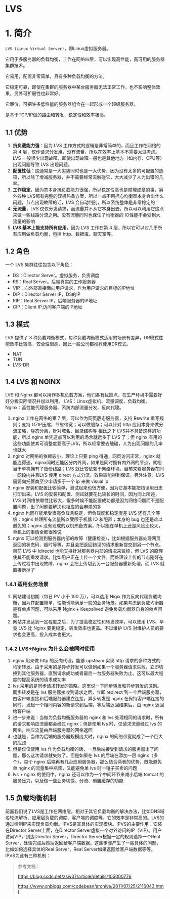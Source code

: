 # LVS

# 1. 简介
`LVS (Linux Virtual Server)`，即Linux虚拟服务器。

它用于多服务器的负载均衡，工作在网络四层，可以实现高性能，高可用的服务器集群技术。

它易用，配置非常简单，且有多种负载均衡的方法。

它稳定可靠，即使在集群的服务器中某台服务器无法正常工作，也不影响整体效果，另外可扩展性也非常好。

它廉价，可把许多低性能的服务器组合在一起形成一个超级服务器。

是基于TCP/IP做的路由和转发，稳定性和效率极高。

## 1.1 优势
1. **抗负载能力强**：因为 LVS 工作方式的逻辑是非常简单的，而且工作在网络的第 4 层，仅作请求分发用，没有流量，所以在效率上基本不需要太过考虑。LVS 一般很少出现故障，即使出现故障一般也是其他地方（如内存、CPU等）出现问题导致 LVS 出现问题。
2. **配置性低**：这通常是一大劣势同时也是一大优势，因为没有太多的可配置的选项，所以除了增减服务器，并不需要经常去触碰它，大大减少了人为出错的几率。
3. **工作稳定**，因为其本身抗负载能力很强，所以稳定性高也是顺理成章的事，另外各种 LVS都有完整的双机热备方案，所以一点不用担心均衡器本身会出什么问题，节点出现故障的话，LVS 会自动判别，所以系统整体是非常稳定的
4. **无流量**，LVS 仅仅分发请求，而流量并不从它本身出去，所以可以利用它这点来做一些线路分流之用。没有流量同时也保住了均衡器的 IO性能不会受到大流量的影响
5. **LVS 基本上能支持所有应用**，因为 LVS 工作在第 4 层，所以它可以对几乎所有应用做负载均衡，包括 http、数据库、聊天室等。

## 1.2 角色
一个 LVS 集群往往包含以下角色：
- DS：Director Server。虚拟服务，负责调度
- RS：Real Server。后端真实的工作服务器
- VIP：向外部直接面向用户请求，作为用户请求的目标的IP地址
- DIP：Director Server IP，DS的IP
- RIP：Real Server IP，后端服务器的IP地址
- CIP：Client IP,访问客户端的IP地址

## 1.3 模式
LVS 提供了 3 种负载均衡模式，每种负载均衡模式适用的场景有差异，DR模式性能效率比较高，安全性很高，因此一般公司都推荐使用DR模式。
- NAT
- TUN
- LVS-DR

## 1.4 LVS 和 NGINX
LVS 和 Nginx 都可以用作多机负载方案，他们各有优缺点，在生产环境中需要好好分析实际情况并加以利用。
LVS：Linux虚拟机、流量调度、负载均衡。
Nginx：高性能代理服务器、系统内部流量分发、反向代理。

1. nginx 工作在网络的第 7 层，可以作为网页静态服务器，支持 Rewrite 重写规则；支持 GZIP压缩，节省带宽；可以做缓存；可以针对 http 应用本身来做分流策略，静态分离，针对域名、目录结构等 相比之下 LVS并不具备这样的功能，所以 nginx 单凭这点可以利用的场合就远多于 LVS 了；但 nginx 有用的这些功能使其可调整度要高于LVS，所以经常要去触碰，人为出现问题的几率也就大
2. nginx 对网络的依赖较小，理论上只要 ping 得通，网页访问正常，nginx 就能连得通，nginx同时还能区分内外网，如果是同时拥有内外网的节点，就相当于单机拥有了备份线路；LVS 就比较依赖于网络环境，目前来看服务器在同一网段内并且LVS 使用 direct 方式分流，效果较能得到保证。另外注意，LVS 需要向托管商至少申请多于一个 ip 来做 visual ip
3. nginx 安装和配置比较简单，测试起来也很方便，因为它基本能把错误用日志打印出来。LVS 的安装和配置、测试就要花比较长的时间，因为同上所述，LVS 对网络依赖性比较大，很多时候不能配置成功都是因为网络问题而不是配置问题，出了问题要解决也相应的会麻烦的多
4. nginx 也同样能承受很高负载且稳定，但负载度和稳定度差 LVS 还有几个等级：nginx 处理所有流量所以受限于机器 IO 和配置；本身的 bug 也还是难以避免的；nginx 没有现成的双机热备方案，所以跑在单机上还是风险比较大，单机上的事情全都很难说
5. nginx 可以检测到服务器内部的故障（健康检查），比如根据服务器处理网页返回的状态码、超时等等，并且会把返回错误的请求重新提交到另一个节点。目前 LVS 中 ldirectd 也能支持针对服务器内部的情况来监控，但 LVS 的原理使其不能重发请求。比如用户正在上传一个文件，而处理该上传的节点刚好在上传过程中出现故障，nginx 会把上传切到另一台服务器重新处理，而 LVS 就直接断掉了

### 1.4.1 适用业务场景
1. 网站建设初期（每日 PV 小于 100 万），可以选用 Nigix 作为反向代理负载均衡，因为其配置简单，性能也能满足一般的业务场景。如果考虑到负载均衡器是有单点问题，可以采用 Nginx + Keepalived 避免负载均衡器自身的单点问题。
2. 网站并发达到一定程度之后，为了提高稳定性和转发效率，可以使用 LVS、毕竟 LVS 比 Nginx 要更稳定，转发效率也更高。不过维护 LVS 对维护人员的要求也会更高，投入成本也更大。

### 1.4.2 LVS+Nginx 为什么会被同时使用
1. nginx 用来做 http 的反向代理，能够 upsteam 实现 http 请求的多种方式的均衡转发。由于采用的是异步转发可以做到如果一个服务器请求失败，立即切换到其他服务器，直到请求成功或者最后一台服务器失败为止。这可以最大程度的提高系统的请求成功率
2. lvs 采用的是同步请求转发的策略。这里说一下同步转发和异步转发的区别。同步转发是在 lvs 服务器接收到请求之后，立即 redirect 到一个后端服务器，由客户端直接和后端服务器建立连接。异步转发是 nginx 在保持客户端连接的同时，发起一个相同内容的新请求到后端，等后端返回结果后，由 nginx 返回给客户端
3. 进一步来说：当做为负载均衡服务器的 nginx 和 lvs 处理相同的请求时，所有的请求和响应流量都会经过 nginx；但是使用 lvs 时，仅请求流量经过 lvs 的网络，响应流量由后端服务器的网络返回
4. 也就是，当作为后端的服务器规模庞大时，nginx 的网络带宽就成了一个巨大的瓶颈
5. 但是仅仅使用 lvs 作为负载均衡的话，一旦后端接受到请求的服务器出了问题，那么这次请求就失败了。但是如果在 lvs 的后端在添加一层 nginx（多个），每个 nginx 后端再有几台应用服务器，那么结合两者的优势，既能避免单 nginx 的流量集中瓶颈，又能避免单 lvs 时一锤子买卖的问题
6. lvs + nginx 的使用中，nginx 还可以作为一个中间环节来减小后端 tomcat 的服务压力，以及做一些业务切换、分流、前置缓存的功能

## 1.5 负载均衡机制

前面我们说了LVS是工作在网络层。相对于其它负载均衡的解决办法，比如DNS域名轮流解析、应用层负载的调度、客户端的调度等，它的效率是非常高的。LVS的通过控制IP来实现负载均衡。IPVS是其具体的实现模块。IPVS的主要作用：安装在Director Server上面，在Director Server虚拟一个对外访问的IP（VIP）。用户访问VIP，到达Director Server，Director Server根据一定的规则选择一个Real Server，处理完成后然后返回给客户端数据。这些步骤产生了一些具体的问题，比如如何选择具体的Real Server，Real Server如果返回给客户端数据等等。IPVS为此有三种机制：

> 参考文档：
>
> https://blog.csdn.net/zsw07/article/details/105000776
>
> https://www.cnblogs.com/codebean/archive/2011/07/25/2116043.html